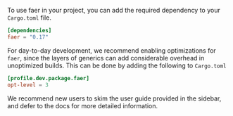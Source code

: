 To use faer in your project, you can add the required dependency to your `Cargo.toml` file.
```toml
[dependencies]
faer = "0.17"
```

For day-to-day development, we recommend enabling optimizations for `faer`, since the layers of generics can add considerable overhead in unoptimized builds.
This can be done by adding the following to `Cargo.toml`
```toml
[profile.dev.package.faer]
opt-level = 3
```

We recommend new users to skim the user guide provided in the sidebar, and defer to the docs for more detailed information.
